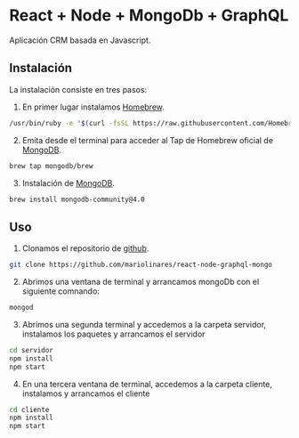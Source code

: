 # React + Node + MongoDb + GraphQL

Aplicación CRM basada en Javascript. 

## Instalación

La instalación consiste en tres pasos: 

1. En primer lugar instalamos [Homebrew](https://brew.sh/index_es).

```bash
/usr/bin/ruby -e "$(curl -fsSL https://raw.githubusercontent.com/Homebrew/install/master/install)"
```

2. Emita desde el terminal para acceder al Tap de Homebrew oficial de [MongoDB](https://brew.sh/index_es).

```bash
brew tap mongodb/brew
```

3. Instalación de [MongoDB](https://brew.sh/index_es).

```bash
brew install mongodb-community@4.0
```

## Uso

1. Clonamos el repositorio de [github](http://github.com).
```bash
git clone https://github.com/mariolinares/react-node-graphql-mongo
```

2. Abrimos una ventana de terminal y arrancamos mongoDb
con el siguiente comnando: 
```sh
mongod
```


3. Abrimos una segunda terminal y accedemos a la carpeta servidor, instalamos los paquetes y arrancamos el servidor

```sh
cd servidor
npm install
npm start
```

4. En una tercera ventana de terminal, accedemos a la carpeta cliente, instalamos y arrancamos el cliente

```sh
cd cliente
npm install
npm start
```

